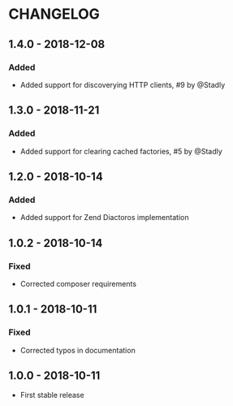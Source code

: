 # CHANGELOG

## 1.4.0 - 2018-12-08

### Added

- Added support for discoverying HTTP clients, #9 by @Stadly

## 1.3.0 - 2018-11-21

### Added

- Added support for clearing cached factories, #5 by @Stadly

## 1.2.0 - 2018-10-14

### Added

- Added support for Zend Diactoros implementation

## 1.0.2 - 2018-10-14

### Fixed

- Corrected composer requirements

## 1.0.1 - 2018-10-11

### Fixed

- Corrected typos in documentation

## 1.0.0 - 2018-10-11

- First stable release
